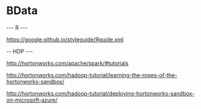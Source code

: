 # BData

--- R ---

https://google.github.io/styleguide/Rguide.xml

-- HDP ---

http://hortonworks.com/apache/spark/#tutorials

http://hortonworks.com/hadoop-tutorial/learning-the-ropes-of-the-hortonworks-sandbox/

http://hortonworks.com/hadoop-tutorial/deploying-hortonworks-sandbox-on-microsoft-azure/
